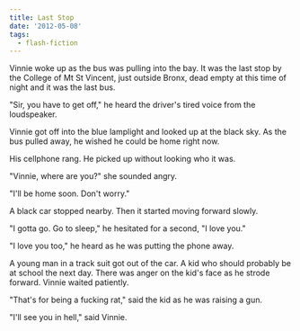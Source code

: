 ```yaml
---
title: Last Stop
date: '2012-05-08'
tags:
  - flash-fiction
---
```


Vinnie woke up as the bus was pulling into the bay. It was the last stop by the
College of Mt St Vincent, just outside Bronx, dead empty at this time of night
and it was the last bus.

<!-- truncate -->

"Sir, you have to get off," he heard the driver's tired voice from the
loudspeaker.

Vinnie got off into the blue lamplight and looked up at the black sky. As the
bus pulled away, he wished he could be home right now.

His cellphone rang. He picked up without looking who it was.

"Vinnie, where are you?" she sounded angry.

"I'll be home soon. Don't worry."

A black car stopped nearby. Then it started moving forward slowly.

"I gotta go. Go to sleep," he hesitated for a second, "I love you."

"I love you too," he heard as he was putting the phone away.

A young man in a track suit got out of the car. A kid who should probably be at
school the next day. There was anger on the kid's face as he strode forward.
Vinnie waited patiently.

"That's for being a fucking rat," said the kid as he was raising a gun.

"I'll see you in hell," said Vinnie.
